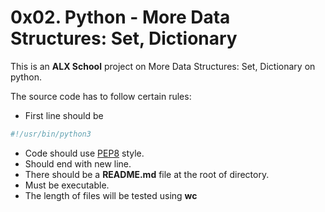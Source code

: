 # 0x02. Python - More Data Structures: Set, Dictionary

This is an **ALX School**  project on More Data Structures: Set, Dictionary on python.

The source code has to follow certain rules:

 * First line should be
```python
#!/usr/bin/python3
```
 * Code should use [PEP8](https://www.python.org/dev/peps/pep-0008/) style.
 * Should end with new line.
 * There should be a **README.md** file at the root of directory.
 * Must be executable.
 * The length of files will be tested using **wc**

